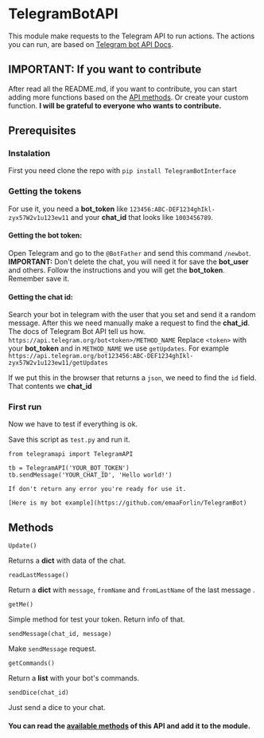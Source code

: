 # TelegramBotAPI

This module make requests to the Telegram API to run actions.
The actions you can run, are based on [Telegram bot API Docs](https://core.telegram.org/bots/api).

## IMPORTANT: If you want to contribute
After read all the README.md, if you want to contribute, you can start adding more functions based on the [API methods](https://core.telegram.org/bots/api#available-methods). Or create your custom function. 
__I will be grateful to everyone who wants to contribute.__



## Prerequisites

### Instalation
First you need clone the repo with `pip install TelegramBotInterface`
### Getting the tokens
For use it, you need a __bot_token__ like `123456:ABC-DEF1234ghIkl-zyx57W2v1u123ew11` and your __chat_id__ that looks like `1003456789`.

#### Getting the bot token:
Open Telegram and go to the `@BotFather` and send this command `/newbot`. __IMPORTANT:__ Don't delete the chat, you will need it for save the __bot_user__ and others.
Follow the instructions and you will get the __bot_token__. Remember save it.

#### Getting the chat id:
Search your bot in telegram with the user that you set and send it a random message.
After this we need manually make a request to find the __chat_id__. The docs of Telegram Bot API tell us how. `https://api.telegram.org/bot<token>/METHOD_NAME`
Replace `<token>` with your __bot_token__ and in `METHOD_NAME` we use `getUpdates`.
For example `https://api.telegram.org/bot123456:ABC-DEF1234ghIkl-zyx57W2v1u123ew11/getUpdates`

If we put this in the browser that returns a `json`, we need to find the `id` field. That contents we __chat_id__

### First run
Now we have to test if everything is ok.

Save this script as `test.py` and run it.

```
from telegramapi import TelegramAPI 

tb = TelegramAPI('YOUR_BOT_TOKEN')
tb.sendMessage('YOUR_CHAT_ID', 'Hello world!')

If don't return any error you're ready for use it.

[Here is my bot example](https://github.com/emaaForlin/TelegramBot) 
```

## Methods
```
Update()
```
Returns a __dict__ with data of the chat.


```
readLastMessage()
```
Return a __dict__ with `message`, `fromName` and `fromLastName` of the last message .


```
getMe()
```
Simple method for test your token. Return info of that.


```
sendMessage(chat_id, message)
```
Make `sendMessage` request.


```
getCommands()
```
Return a __list__ with your bot's commands.


```
sendDice(chat_id)
```
Just send a dice to your chat.


#### You can read the [available methods](https://core.telegram.org/bots/api#available-methods) of this API and add it to the module.
